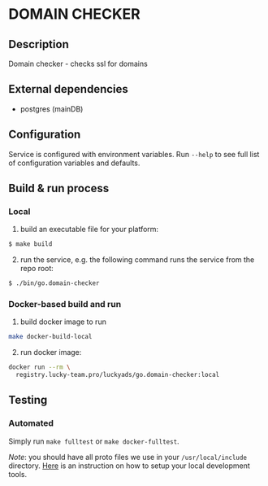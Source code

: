 # DOMAIN CHECKER

## Description

Domain checker - checks ssl for domains


## External dependencies
- postgres (mainDB)

## Configuration

Service is configured with environment variables. Run `--help` to see
full list of configuration variables and defaults.

## Build & run process

### Local

1. build an executable file for your platform:
```bash
$ make build
```

2. run the service, e.g. the following command runs the service from the repo root:
```bash
$ ./bin/go.domain-checker
```

### Docker-based build and run

1. build docker image to run
```bash
make docker-build-local
```

2. run docker image:
```bash
docker run --rm \
  registry.lucky-team.pro/luckyads/go.domain-checker:local
```

## Testing

### Automated

Simply run `make fulltest` or `make docker-fulltest`.

_Note_: you should have all proto files we use in your `/usr/local/include` directory.
[Here](https://gitlab.lucky-team.pro/luckyads/go.docker-images#how-to-set-up-local-environment) is
an instruction on how to setup your local development tools.

